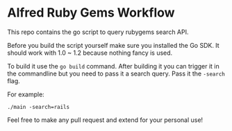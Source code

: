 Alfred Ruby Gems Workflow
=========================

This repo contains the go script to query rubygems search API. 

Before you build the script yourself make sure you installed the Go SDK. It should work with 1.0 ~ 1.2 because nothing fancy is used. 

To build it use the `go build` command. After building it you can trigger it in the commandline but you need to pass it a search query. Pass it the `-search` flag.

For example:

    ./main -search=rails
    
Feel free to make any pull request and extend for your personal use!
